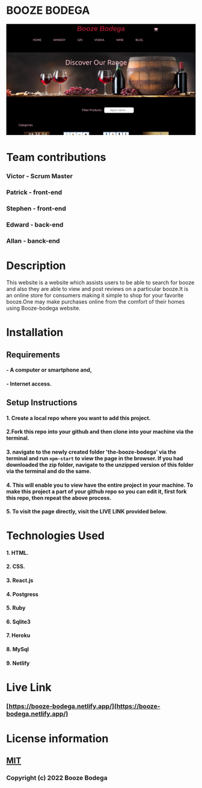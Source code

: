 # BOOZE BODEGA

![Whole app](src/images/boozed.png?raw=true "Booze Bodega")

# Team contributions

### Victor  - Scrum Master
### Patrick - front-end
### Stephen - front-end
### Edward  - back-end
### Allan   - banck-end

# Description

This website is a website which assists users to be able to search for booze and also they are able to view and post reviews on a particular booze.It is
an online store for consumers making it simple to shop for your favorite booze.One may make purchases online from the comfort of their homes using Booze-bodega website.

# Installation

## Requirements
#### - A computer or smartphone and,
#### - Internet access.

## Setup Instructions

#### 1. Create a local repo where you want to add this project.
#### 2.Fork this repo into your github and then clone into your machine via the terminal.

#### 3. navigate to the newly created folder 'the-booze-bodega' via the terminal and run `npm-start` to view the page in the browser. If you had downloaded the zip folder, navigate to the unzipped version of this folder via the terminal and do the same.
#### 4. This will enable you to view have the entire project in your machine. To make this project a part of your github repo so you can edit it, first fork this repo, then repeat the above process.
#### 5. To visit the page directly, visit the LIVE LINK provided below.

# Technologies Used

#### 1. HTML.
#### 2. CSS.
#### 3. React.js
#### 4. Postgress
#### 5. Ruby
#### 6. Sqlite3
#### 7. Heroku
#### 8. MySql
#### 9. Netlify

# Live Link  
### [https://booze-bodega.netlify.app/](https://booze-bodega.netlify.app/)


# License information

## [MIT](LICENCE)

### Copyright (c) 2022 Booze Bodega
